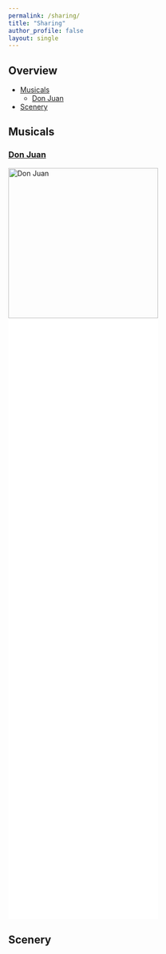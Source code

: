 ```yaml
---
permalink: /sharing/
title: "Sharing"
author_profile: false
layout: single
---
```


## Overview

- [Musicals](#Musicals)
  - [Don Juan](#Don-Juan)
- [Scenery](#Scenery)

## Musicals

### [Don Juan](https://en.wikipedia.org/wiki/Don_Juan_(musical))

<img src="http://leahxqing.github.io/sharing/musicals/DonJuan.JPG" width="300" alt="Don Juan" title="Don Juan">

<iframe height="400" src="//player.bilibili.com/player.html?isOutside=true&aid=1503906996&bvid=BV1PD421M796&cid=1527131388&p=1&autoplay=0" scrolling="no" border="0" frameborder="no" framespacing="0" allowfullscreen="true" title="Changer"></iframe>

<iframe height="400" src="//player.bilibili.com/player.html?isOutside=true&aid=1103975182&bvid=BV1Ww4m1C7zV&cid=1527135384&p=1&autoplay=0" scrolling="no" border="0" frameborder="no" framespacing="0" allowfullscreen="true" title="Seul"></iframe>

<iframe height="400" src="//player.bilibili.com/player.html?isOutside=true&aid=1853790565&bvid=BV1Rp421S7vp&cid=1527117707&p=1&autoplay=0" scrolling="no" border="0" frameborder="no" framespacing="0" allowfullscreen="true" title="Les fleurs du mal"></iframe>

## Scenery


